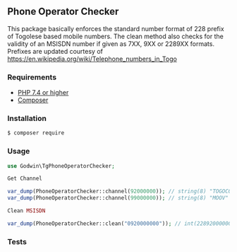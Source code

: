  ## Phone Operator Checker

 This package basically enforces the standard number format of 228 prefix of Togolese based mobile numbers. 
 The clean method also checks for the validity of an MSISDN number if given as 7XX, 9XX or 2289XX formats. 
 Prefixes are updated courtesy of https://en.wikipedia.org/wiki/Telephone_numbers_in_Togo


 ### Requirements
- [PHP 7.4 or higher](https://www.php.net/downloads.php)
- [Composer](https://getcomposer.org/)

### Installation

```bash
$ composer require 
```

 ### Usage
```php
use Godwin\TgPhoneOperatorChecker;

Get Channel

var_dump(PhoneOperatorChecker::channel(92000000)); // string(8) "TOGOCOM"
var_dump(PhoneOperatorChecker::channel(99000000)); // string(8) "MOOV"

Clean MSISDN

var_dump(PhoneOperatorChecker::clean("0920000000")); // int(228920000000)
```

### Tests
